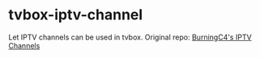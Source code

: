 # tvbox-iptv-channel
Let IPTV channels can be used in tvbox. Original repo: [BurningC4's IPTV Channels](https://github.com/BurningC4/Chinese-IPTV)

